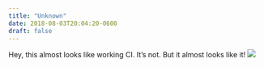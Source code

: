 ```yaml
---
title: "Unknown"
date: 2018-08-03T20:04:20-0600
draft: false
---
```


Hey, this almost looks like working CI. It’s not. But it almost looks like it!
![](/images/2018/ff5473ce6c.jpg)
